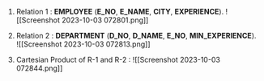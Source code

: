 1. Relation 1 :
	**EMPLOYEE** (**E_NO**, **E_NAME**, **CITY**, **EXPERIENCE**).
	![[Screenshot 2023-10-03 072801.png]]

2. Relation 2 :
	**DEPARTMENT** (**D_NO**, **D_NAME**, **E_NO**, **MIN_EXPERIENCE**).
	![[Screenshot 2023-10-03 072813.png]]

3. Cartesian Product of R-1 and R-2 :
	![[Screenshot 2023-10-03 072844.png]]